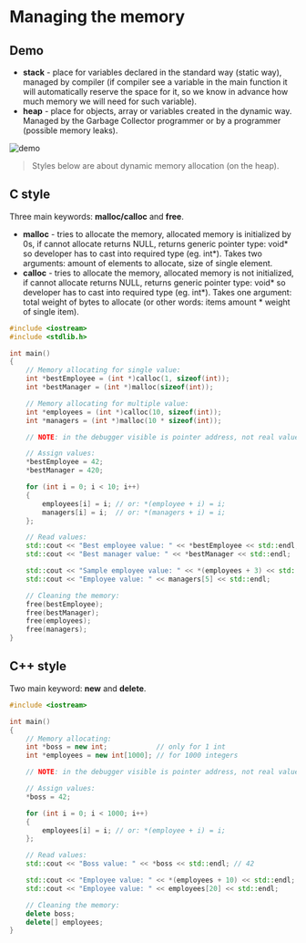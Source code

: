# Managing the memory

## Demo

- **stack** - place for variables declared in the standard way (static way), managed by compiler (if compiler see a variable in the main function it will automatically reserve the space for it, so we know in advance how much memory we will need for such variable).
- **heap** - place for objects, array or variables created in the dynamic way. Managed by the Garbage Collector programmer or by a programmer (possible memory leaks).

![demo](https://i.stack.imgur.com/oew8U.png)

> Styles below are about dynamic memory allocation (on the heap).

## C style

Three main keywords: **malloc/calloc** and **free**.

- **malloc** - tries to allocate the memory, allocated memory is initialized by 0s, if cannot allocate returns NULL, returns generic pointer type: void* so developer has to cast into required type (eg. int*). Takes two arguments: amount of elements to allocate, size of single element.
- **calloc** - tries to allocate the memory, allocated memory is not initialized, if cannot allocate returns NULL, returns generic pointer type: void* so developer has to cast into required type (eg. int*). Takes one argument: total weight of bytes to allocate (or other words: items amount * weight of single item).

```cpp
#include <iostream>
#include <stdlib.h>

int main()
{
    // Memory allocating for single value:
    int *bestEmployee = (int *)calloc(1, sizeof(int));
    int *bestManager = (int *)malloc(sizeof(int));

    // Memory allocating for multiple value:
    int *employees = (int *)calloc(10, sizeof(int));
    int *managers = (int *)malloc(10 * sizeof(int));

    // NOTE: in the debugger visible is pointer address, not real values.

    // Assign values:
    *bestEmployee = 42;
    *bestManager = 420;

    for (int i = 0; i < 10; i++)
    {
        employees[i] = i; // or: *(employee + i) = i;
        managers[i] = i;  // or: *(managers + i) = i;
    };

    // Read values:
    std::cout << "Best employee value: " << *bestEmployee << std::endl; // 42
    std::cout << "Best manager value: " << *bestManager << std::endl;   // 420

    std::cout << "Sample employee value: " << *(employees + 3) << std::endl; // pointer style, returns: 3
    std::cout << "Employee value: " << managers[5] << std::endl;             // regular style, returns: 5

    // Cleaning the memory:
    free(bestEmployee);
    free(bestManager);
    free(employees);
    free(managers);
}
```

## C++ style

Two main keyword: **new** and **delete**.

```cpp
#include <iostream>

int main()
{
    // Memory allocating:
    int *boss = new int;            // only for 1 int
    int *employees = new int[1000]; // for 1000 integers

    // NOTE: in the debugger visible is pointer address, not real values.

    // Assign values:
    *boss = 42;

    for (int i = 0; i < 1000; i++)
    {
        employees[i] = i; // or: *(employee + i) = i;
    };

    // Read values:
    std::cout << "Boss value: " << *boss << std::endl; // 42

    std::cout << "Employee value: " << *(employees + 10) << std::endl; // pointer style, returns: 10
    std::cout << "Employee value: " << employees[20] << std::endl;     // regular style, returns: 20

    // Cleaning the memory:
    delete boss;
    delete[] employees;
}
```